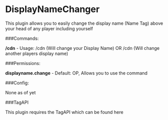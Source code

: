 DisplayNameChanger
==================
This plugin allows you to easily change the display name (Name Tag) above your head of any player including yourself 

###Commands:

**/cdn** - Usage: /cdn <name> (Will change your Display Name) OR /cdn <player> <name> (Will change another players display name) 

###Permissions:

**displayname.change** - Default: OP, Allows you to use the command

###Config:

None as of yet

###TagAPI

This plugin requires the TagAPI which can be found here
